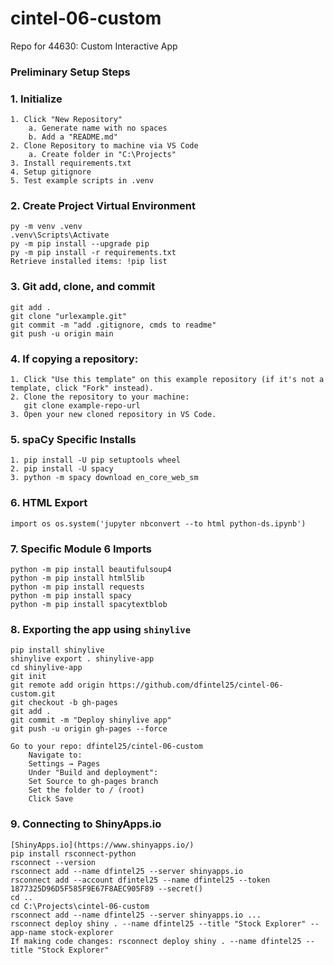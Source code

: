 # cintel-06-custom
Repo for 44630: Custom Interactive App

### Preliminary Setup Steps
### 1. Initialize
```
1. Click "New Repository"
    a. Generate name with no spaces
    b. Add a "README.md"
2. Clone Repository to machine via VS Code
    a. Create folder in "C:\Projects"
3. Install requirements.txt
4. Setup gitignore
5. Test example scripts in .venv
```
### 2. Create Project Virtual Environment
```
py -m venv .venv
.venv\Scripts\Activate
py -m pip install --upgrade pip 
py -m pip install -r requirements.txt
Retrieve installed items: !pip list
```
### 3. Git add, clone, and commit
```
git add .
git clone "urlexample.git"
git commit -m "add .gitignore, cmds to readme"
git push -u origin main
```
### 4. If copying a repository:
```
1. Click "Use this template" on this example repository (if it's not a template, click "Fork" instead).
2. Clone the repository to your machine:
   git clone example-repo-url
3. Open your new cloned repository in VS Code.
```
### 5. spaCy Specific Installs
```
1. pip install -U pip setuptools wheel
2. pip install -U spacy
3. python -m spacy download en_core_web_sm
```
### 6. HTML Export
```
import os os.system('jupyter nbconvert --to html python-ds.ipynb')
```
### 7. Specific Module 6 Imports
```
python -m pip install beautifulsoup4
python -m pip install html5lib
python -m pip install requests
python -m pip install spacy
python -m pip install spacytextblob
```
### 8. Exporting the app using `shinylive`
```
pip install shinylive
shinylive export . shinylive-app
cd shinylive-app
git init
git remote add origin https://github.com/dfintel25/cintel-06-custom.git
git checkout -b gh-pages
git add .
git commit -m "Deploy shinylive app"
git push -u origin gh-pages --force

Go to your repo: dfintel25/cintel-06-custom
    Navigate to:
    Settings → Pages
    Under "Build and deployment":
    Set Source to gh-pages branch
    Set the folder to / (root)
    Click Save
```
### 9. Connecting to ShinyApps.io
```
[ShinyApps.io](https://www.shinyapps.io/)
pip install rsconnect-python
rsconnect --version
rsconnect add --name dfintel25 --server shinyapps.io
rsconnect add --account dfintel25 --name dfintel25 --token 1877325D96D5F585F9E67F8AEC905F89 --secret()
cd ..
cd C:\Projects\cintel-06-custom
rsconnect add --name dfintel25 --server shinyapps.io ...
rsconnect deploy shiny . --name dfintel25 --title "Stock Explorer" --app-name stock-explorer
If making code changes: rsconnect deploy shiny . --name dfintel25 --title "Stock Explorer"
```
